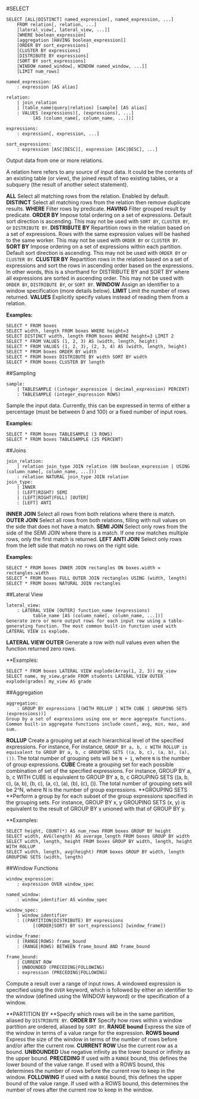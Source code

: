 #SELECT
```
SELECT [ALL|DISTINCT] named_expression[, named_expression, ...]
    FROM relation[, relation, ...]
    [lateral_view[, lateral_view, ...]]
    [WHERE boolean_expression]
    [aggregation [HAVING boolean_expression]]
    [ORDER BY sort_expressions]
    [CLUSTER BY expressions]
    [DISTRIBUTE BY expressions]
    [SORT BY sort_expressions]
    [WINDOW named_window[, WINDOW named_window, ...]]
    [LIMIT num_rows]

named_expression:
    : expression [AS alias]

relation:
    | join_relation
    | (table_name|query|relation) [sample] [AS alias]
    : VALUES (expressions)[, (expressions), ...]
          [AS (column_name[, column_name, ...])]

expressions:
    : expression[, expression, ...]

sort_expressions:
    : expression [ASC|DESC][, expression [ASC|DESC], ...]
```

Output data from one or more relations.

A relation here refers to any source of input data. It could be the contents of an existing table (or view), the joined result of two existing tables, or a subquery (the result of another select statement).

**ALL**
Select all matching rows from the relation. Enabled by default.
**DISTINCT**
Select all matching rows from the relation then remove duplicate results.
**WHERE**
Filter rows by predicate.
**HAVING**
Filter grouped result by predicate.
**ORDER BY**
Impose total ordering on a set of expressions. Default sort direction is ascending. This may not be used with `SORT BY`, `CLUSTER BY`, or `DISTRIBUTE BY`.
**DISTRIBUTE BY**
Repartition rows in the relation based on a set of expressions. Rows with the same expression values will be hashed to the same worker. This may not be used with `ORDER BY` or `CLUSTER BY`.
**SORT BY**
Impose ordering on a set of expressions within each partition. Default sort direction is ascending. This may not be used with `ORDER BY` or `CLUSTER BY`.
**CLUSTER BY**
Repartition rows in the relation based on a set of expressions and sort the rows in ascending order based on the expressions. In other words, this is a shorthand for DISTRIBUTE BY and SORT BY where all expressions are sorted in ascending order. This may not be used with `ORDER BY`, `DISTRIBUTE BY`, or `SORT BY`.
**WINDOW**
Assign an identifier to a window specification (more details below).
**LIMIT**
Limit the number of rows returned.
**VALUES**
Explicitly specify values instead of reading them from a relation.

**Examples:**
```
SELECT * FROM boxes
SELECT width, length FROM boxes WHERE height=3
SELECT DISTINCT width, length FROM boxes WHERE height=3 LIMIT 2
SELECT * FROM VALUES (1, 2, 3) AS (width, length, height)
SELECT * FROM VALUES (1, 2, 3), (2, 3, 4) AS (width, length, height)
SELECT * FROM boxes ORDER BY width
SELECT * FROM boxes DISTRIBUTE BY width SORT BY width
SELECT * FROM boxes CLUSTER BY length
```

##Sampling
```
sample:
    | TABLESAMPLE ((integer_expression | decimal_expression) PERCENT)
    : TABLESAMPLE (integer_expression ROWS)
```
Sample the input data. Currently, this can be expressed in terms of either a percentage (must be between 0 and 100) or a fixed number of input rows.

**Examples:**

```
SELECT * FROM boxes TABLESAMPLE (3 ROWS)
SELECT * FROM boxes TABLESAMPLE (25 PERCENT)
```

##Joins

``` 
join_relation:
    | relation join_type JOIN relation (ON boolean_expression | USING (column_name[, column_name, ...]))
    : relation NATURAL join_type JOIN relation
join_type:
    | INNER
    | (LEFT|RIGHT) SEMI
    | (LEFT|RIGHT|FULL) [OUTER]
    : [LEFT] ANTI
``` 

**INNER JOIN**
Select all rows from both relations where there is match.
**OUTER JOIN**
Select all rows from both relations, filling with null values on the side that does not have a match.
**SEMI JOIN**
Select only rows from the side of the SEMI JOIN where there is a match. If one row matches multiple rows, only the first match is returned.
**LEFT ANTI JOIN**
Select only rows from the left side that match no rows on the right side.

**Examples:**

``` 
SELECT * FROM boxes INNER JOIN rectangles ON boxes.width = rectangles.width
SELECT * FROM boxes FULL OUTER JOIN rectangles USING (width, length)
SELECT * FROM boxes NATURAL JOIN rectangles
``` 

##Lateral View

``` 
lateral_view:
    : LATERAL VIEW [OUTER] function_name (expressions)
          table_name [AS (column_name[, column_name, ...])]
Generate zero or more output rows for each input row using a table-generating function. The most common built-in function used with LATERAL VIEW is explode.
``` 

**LATERAL VIEW OUTER**
Generate a row with null values even when the function returned zero rows.

**Examples:

``` 
SELECT * FROM boxes LATERAL VIEW explode(Array(1, 2, 3)) my_view
SELECT name, my_view.grade FROM students LATERAL VIEW OUTER explode(grades) my_view AS grade
```  

##Aggregation

```
aggregation:
    : GROUP BY expressions [(WITH ROLLUP | WITH CUBE | GROUPING SETS (expressions))]
Group by a set of expressions using one or more aggregate functions. Common built-in aggregate functions include count, avg, min, max, and sum.
```

**ROLLUP**
Create a grouping set at each hierarchical level of the specified expressions. For instance, For instance, `GROUP BY a, b, c WITH ROLLUP is equivalent to GROUP BY a, b, c GROUPING SETS ((a, b, c), (a, b), (a), ())`. The total number of grouping sets will be `N + 1`, where `N` is the number of group expressions.
**CUBE**
Create a grouping set for each possible combination of set of the specified expressions. For instance, GROUP BY a, b, c WITH CUBE is equivalent to GROUP BY a, b, c GROUPING SETS ((a, b, c), (a, b), (b, c), (a, c), (a), (b), (c), ()). The total number of grouping sets will be 2^N, where N is the number of group expressions.
**GROUPING SETS
**Perform a group by for each subset of the group expressions specified in the grouping sets. For instance, GROUP BY x, y GROUPING SETS (x, y) is equivalent to the result of GROUP BY x unioned with that of GROUP BY y.

**Examples:

```
SELECT height, COUNT(*) AS num_rows FROM boxes GROUP BY height
SELECT width, AVG(length) AS average_length FROM boxes GROUP BY width
SELECT width, length, height FROM boxes GROUP BY width, length, height WITH ROLLUP
SELECT width, length, avg(height) FROM boxes GROUP BY width, length GROUPING SETS (width, length)
```
##Window Functions

```
window_expression:
    : expression OVER window_spec

named_window:
    : window_identifier AS window_spec

window_spec:
    | window_identifier
    : ((PARTITION|DISTRIBUTE) BY expressions
          [(ORDER|SORT) BY sort_expressions] [window_frame])

window_frame:
    | (RANGE|ROWS) frame_bound
    : (RANGE|ROWS) BETWEEN frame_bound AND frame_bound

frame_bound:
    | CURRENT ROW
    | UNBOUNDED (PRECEDING|FOLLOWING)
    : expression (PRECEDING|FOLLOWING)
```

Compute a result over a range of input rows. A windowed expression is specified using the `OVER` keyword, which is followed by either an identifier to the window (defined using the WINDOW keyword) or the specification of a window.

**PARTITION BY
**Specify which rows will be in the same partition, aliased by `DISTRIBUTE BY`.
**ORDER BY**
Specify how rows within a window partition are ordered, aliased by `SORT BY`.
**RANGE bound**
Express the size of the window in terms of a value range for the expression.
**ROWS bound**
Express the size of the window in terms of the number of rows before and/or after the current row.
**CURRENT ROW**
Use the current row as a bound.
**UNBOUNDED**
Use negative infinity as the lower bound or infinity as the upper bound.
**PRECEDING**
If used with a `RANGE` bound, this defines the lower bound of the value range. If used with a ROWS bound, this determines the number of rows before the current row to keep in the window.
**FOLLOWING**
If used with a `RANGE` bound, this defines the upper bound of the value range. If used with a ROWS bound, this determines the number of rows after the current row to keep in the window.	